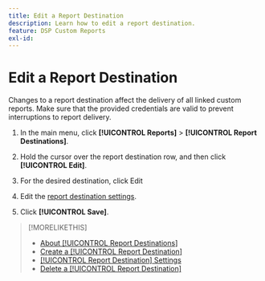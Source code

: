 ```yaml
---
title: Edit a Report Destination
description: Learn how to edit a report destination.
feature: DSP Custom Reports
exl-id: 
---
```


# Edit a Report Destination

Changes to a report destination affect the delivery of all linked custom reports. Make sure that the provided credentials are valid to prevent interruptions to report delivery.

1. In the main menu, click **[!UICONTROL Reports]** > **[!UICONTROL Report Destinations]**.

1. Hold the cursor over the report destination row, and then click **[!UICONTROL Edit]**.

1. For the desired destination, click Edit

1. Edit the [report destination settings](/help/dsp/reports/reports-destinations/report-destination-settings.md).

1. Click **[!UICONTROL Save]**.

>[!MORELIKETHIS]
>
>* [About [!UICONTROL Report Destinations]](/help/dsp/reports/report-destinations/report-destination-about.md)
>* [Create a [!UICONTROL Report Destination]](/help/dsp/reports/report-destinations/report-destination-create.md)
>* [[!UICONTROL Report Destination] Settings](/help/dsp/reports/report-destinations/report-destination-settings.md)
>* [Delete a [!UICONTROL Report Destination]](/help/dsp/reports/report-destinations/report-destination-delete.md)
